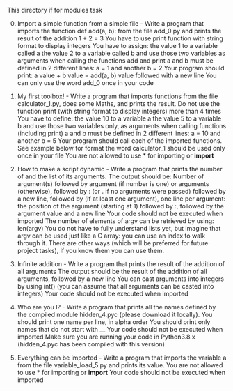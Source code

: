  This directory if for modules task

0. Import a simple function from a simple file - Write a program that imports the function
    def add(a, b): from the file add_0.py and prints the result of the addition 1 + 2 = 3
    You have to use print function with string format to display integers
    You have to assign:
    the value 1 to a variable called a
    the value 2 to a variable called b
    and use those two variables as arguments when calling the functions add and print
    a and b must be defined in 2 different lines: a = 1 and another b = 2
    Your program should print: a value + b value = add(a, b) value followed with a new line
    You can only use the word add_0 once in your code

1. My first toolbox! - Write a program that imports functions from the file calculator_1.py, does some Maths, and prints the result.
    Do not use the function print (with string format to display integers) more than 4 times
    You have to define:
    the value 10 to a variable a
    the value 5 to a variable b
    and use those two variables only, as arguments when calling functions (including print)
    a and b must be defined in 2 different lines: a = 10 and another b = 5
    Your program should call each of the imported functions. See example below for format
    the word calculator_1 should be used only once in your file
    You are not allowed to use * for importing or __import__

2. How to make a script dynamic - Write a program that prints the number of and the list of its arguments.
    The output should be:
    Number of argument(s) followed by argument (if number is one) or arguments (otherwise), followed by
    : (or . if no arguments were passed) followed by
    a new line, followed by (if at least one argument),
    one line per argument:
    the position of the argument (starting at 1) followed by :, followed by the argument value and a new line
    Your code should not be executed when imported
    The number of elements of argv can be retrieved by using: len(argv)
    You do not have to fully understand lists yet, but imagine that argv can be used just like a C array: you can use an index to walk through it.
     There are other ways (which will be preferred for future project tasks), if you know them you can use them.

3. Infinite addition - Write a program that prints the result of the addition of all arguments
    The output should be the result of the addition of all arguments, followed by a new line
    You can cast arguments into integers by using int() (you can assume that all arguments can be casted into integers)
    Your code should not be executed when imported

4. Who are you I? - Write a program that prints all the names defined by the compiled module hidden_4.pyc (please download it locally).
    You should print one name per line, in alpha order
    You should print only names that do not start with __
    Your code should not be executed when imported
    Make sure you are running your code in Python3.8.x (hidden_4.pyc has been compiled with this version)

5. Everything can be imported - Write a program that imports the variable a from the file variable_load_5.py and prints its value.
    You are not allowed to use * for importing or __import__
    Your code should not be executed when imported


